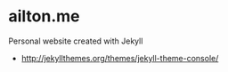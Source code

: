 # ailton.me
Personal website created with Jekyll
- http://jekyllthemes.org/themes/jekyll-theme-console/

